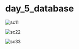 # day_5_database

![sc11](https://user-images.githubusercontent.com/24944494/123716362-4a56b580-d872-11eb-8aa6-002e9cf10b17.png)

![sc22](https://user-images.githubusercontent.com/24944494/123716412-6ce8ce80-d872-11eb-8190-b7b1c855c08e.png)

![sc33](https://user-images.githubusercontent.com/24944494/123716473-8e49ba80-d872-11eb-88d8-cb8b37755272.png)
